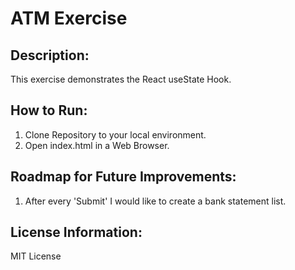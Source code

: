 # ATM Exercise

## Description:
This exercise demonstrates the React useState Hook.  

## How to Run:
1. Clone Repository to your local environment.
2. Open index.html in a Web Browser.

## Roadmap for Future Improvements:
1. After every 'Submit' I would like to create a bank statement list.

## License Information:
MIT License